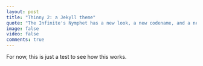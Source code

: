 ```yaml
---
layout: post
title: "Thinny 2: a Jekyll theme"
quote: "The Infinite's Nymphet has a new look, a new codename, and a new platform!"
image: false
video: false
comments: true
---
```


For now, this is just a test to see how this works.
